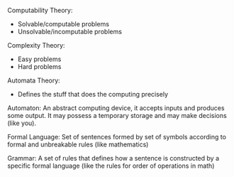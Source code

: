 Computability Theory:
- Solvable/computable problems
- Unsolvable/incomputable problems

Complexity Theory:
- Easy problems
- Hard problems

Automata Theory:
- Defines the stuff that does the computing precisely

Automaton: An abstract computing device, it accepts inputs and produces some output. It may possess a temporary storage and may make decisions (like you).

Formal Language: Set of sentences formed by set of symbols according to formal and unbreakable rules (like mathematics) 

Grammar: A set of rules that defines how a sentence is constructed by a specific formal language (like the rules for order of operations in math)